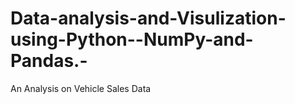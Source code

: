 # Data-analysis-and-Visulization-using-Python--NumPy-and-Pandas.-
An Analysis on Vehicle Sales Data
